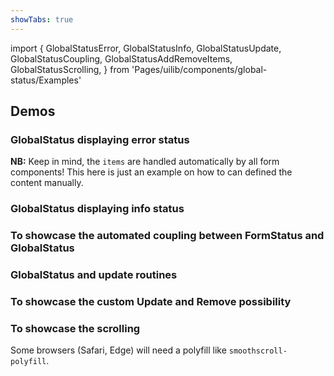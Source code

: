 ```yaml
---
showTabs: true
---
```


import {
GlobalStatusError,
GlobalStatusInfo,
GlobalStatusUpdate,
GlobalStatusCoupling,
GlobalStatusAddRemoveItems,
GlobalStatusScrolling,
} from 'Pages/uilib/components/global-status/Examples'

## Demos

### GlobalStatus displaying error status

**NB:** Keep in mind, the `items` are handled automatically by all form components! This here is just an example on how to can defined the content manually.

<GlobalStatusError />

### GlobalStatus displaying info status

<GlobalStatusInfo />

### To showcase the automated coupling between **FormStatus** and **GlobalStatus**

<GlobalStatusCoupling />

### GlobalStatus and update routines

<GlobalStatusUpdate />

### To showcase the custom **Update** and **Remove** possibility

<GlobalStatusAddRemoveItems />

### To showcase the scrolling

Some browsers (Safari, Edge) will need a polyfill like `smoothscroll-polyfill`.

<GlobalStatusScrolling />
